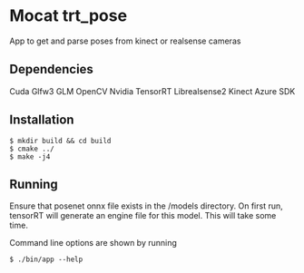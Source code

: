 # Mocat trt_pose
App to get and parse poses from kinect or realsense cameras

## Dependencies
Cuda
Glfw3
GLM
OpenCV
Nvidia TensorRT
Librealsense2
Kinect Azure SDK

## Installation
```
$ mkdir build && cd build
$ cmake ../
$ make -j4
```

## Running
Ensure that posenet onnx file exists in the /models directory. On first run, tensorRT will generate an engine file for this model. This will take some time.

Command line options are shown by running

```
$ ./bin/app --help
```

